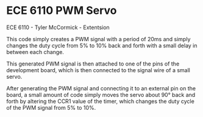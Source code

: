 # ECE 6110 PWM Servo 
 
 ECE 6110 - Tyler McCormick - Extentsion 

 This code simply creates a PWM signal with a period of 20ms and simply changes the duty cycle from 5% to 10% back and forth with a small delay in between each change.
 
 This generated PWM signal is then attached to one of the pins of the development board, which is then connected to the signal wire of a small servo.
 
 After generating the PWM signal and connecting it to an external pin on the board, a small amount of code simply moves the 
 servo about 90° back and forth by altering the CCR1 value of the timer, which changes the duty cycle of the PWM signal from
 5% to 10%.